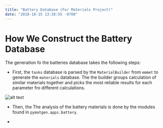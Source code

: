 ```yaml
---
title: "Battery Database (For Materials Project)"
date: "2018-10-15 13:38:55 -0700"
---
```


# How We Construct the Battery Database

The generation fo the batteries database takes the following steps:

* First, the `tasks` database is parsed by the `MaterialBuilder` from `emmet` to generate the `materials` database.
The the builder groups calculation of similar materials together and picks the most reliable results for each parameter fro different calculations.

![alt text]("../_figs/test.png")

* Then, the
The analysis of the battery materials is done by the modules found in `pymatgen.apps.battery`.

*
